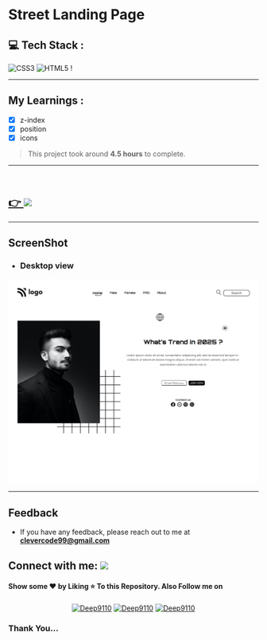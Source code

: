 # **Street Landing Page**

## 💻 **Tech Stack** :

![CSS3](https://img.shields.io/badge/css3-%231572B6.svg?style=for-the-badge&logo=css3&logoColor=white) ![HTML5](https://img.shields.io/badge/html5-%23E34F26.svg?style=for-the-badge&logo=html5&logoColor=white) !

---

## **My Learnings** :

-   [x] z-index
-   [x] position
-   [x] icons

> This project took around **4.5 hours** to complete.

---

<br />
<a href='#'>
  
## 👉  <img src='https://img.shields.io/badge/Live_preview-blue?style=for-the-badge'>
  
</a>

---

## **ScreenShot**

-   ### Desktop view

![Street Landing Page](./assets/screenshotDesktop.png)

---

## **Feedback**

-   If you have any feedback, please reach out to me at
    **clevercode99@gmail.com**

## **Connect with me:** <img src="https://media.giphy.com/media/LnQjpWaON8nhr21vNW/giphy.gif" height="32">

#### Show some ❤️ by Liking ⭐ To this Repository. Also Follow me on

<p align="center">
<a href="https://www.linkedin.com/in/munjere-praise-wacham-b3a6b2249/" target="blank"><img align="center" src="https://raw.githubusercontent.com/rahuldkjain/github-profile-readme-generator/master/src/images/icons/Social/linked-in-alt.svg" alt="Deep9110" height="30" width="40" /></a>
<a href="https://www.instagram.com/miles_jarvis__/" target="blank"><img align="center" src="https://raw.githubusercontent.com/rahuldkjain/github-profile-readme-generator/master/src/images/icons/Social/instagram.svg" alt="Deep9110" height="30" width="40" /></a>
  <a href="https://munjere.hashnode.dev/" target="blank"><img align="center" src="https://img.shields.io/badge/Hashnode-2962FF?style=for-the-badge&logo=hashnode&logoColor=white" alt="Deep9110" height="30" width="60" /></a>
</p>

### **Thank You...**
